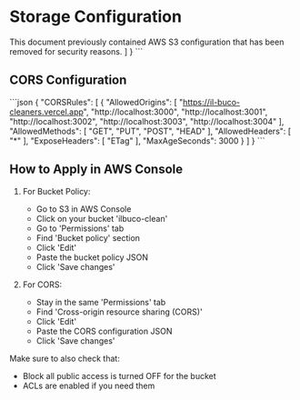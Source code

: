 # Storage Configuration

This document previously contained AWS S3 configuration that has been removed for security reasons.
    ]
}
\`\`\`

## CORS Configuration

\`\`\`json
{
    "CORSRules": [
        {
            "AllowedOrigins": [
                "https://il-buco-cleaners.vercel.app",
                "http://localhost:3000",
                "http://localhost:3001",
                "http://localhost:3002",
                "http://localhost:3003",
                "http://localhost:3004"
            ],
            "AllowedMethods": [
                "GET",
                "PUT",
                "POST",
                "HEAD"
            ],
            "AllowedHeaders": [
                "*"
            ],
            "ExposeHeaders": [
                "ETag"
            ],
            "MaxAgeSeconds": 3000
        }
    ]
}
\`\`\`

## How to Apply in AWS Console

1. For Bucket Policy:
   - Go to S3 in AWS Console
   - Click on your bucket 'ilbuco-clean'
   - Go to 'Permissions' tab
   - Find 'Bucket policy' section
   - Click 'Edit'
   - Paste the bucket policy JSON
   - Click 'Save changes'

2. For CORS:
   - Stay in the same 'Permissions' tab
   - Find 'Cross-origin resource sharing (CORS)'
   - Click 'Edit'
   - Paste the CORS configuration JSON
   - Click 'Save changes'

Make sure to also check that:
- Block all public access is turned OFF for the bucket
- ACLs are enabled if you need them

